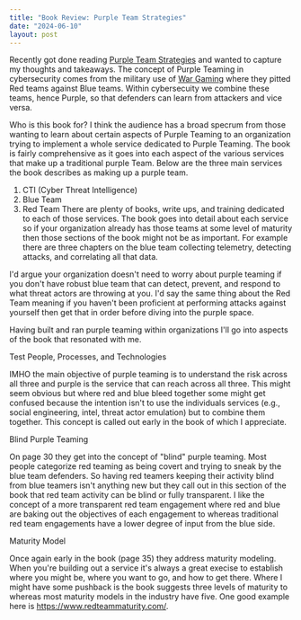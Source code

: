 ```yaml
---
title: "Book Review: Purple Team Strategies"
date: "2024-06-10"
layout: post
---
```


Recently got done reading [Purple Team Strategies](https://www.packtpub.com/product/purple-team-strategies/9781801074292) and wanted to capture my thoughts and takeaways.  The concept of Purple Teaming in cybersecurity comes from the military use of [War Gaming](https://en.wikipedia.org/wiki/Sigma_I-67_and_II-67_war_games) where they pitted Red teams against Blue teams.  Within cybersecuity we combine these teams, hence Purple, so that defenders can learn from attackers and vice versa.


Who is this book for?  I think the audience has a broad specrum from those wanting to learn about certain aspects of Purple Teaming to an organization trying to implement a whole service dedicated to Purple Teaming.  The book is fairly comprehensive as it goes into each aspect of the various services that make up a traditional purple Team.  Below are the three main services the book describes as making up a purple team.
1. CTI (Cyber Threat Intelligence)
2. Blue Team
3. Red Team
There are plenty of books, write ups, and training dedicated to each of those services.  The book goes into detail about each service so if your organization already has those teams at some level of maturity then those sections of the book might not be as important.  For example there are three chapters on the blue team collecting telemetry, detecting attacks, and correlating all that data.

I'd argue your organization doesn't need to worry about purple teaming if you don't have robust blue team that can detect, prevent, and respond to what threat actors are throwing at you.  I'd say the same thing about the Red Team meaning if you haven't been proficient at performing attacks against yourself then get that in order before diving into the purple space.

Having built and ran purple teaming within organizations I'll go into aspects of the book that resonated with me.

Test People, Processes, and Technologies

IMHO the main objective of purple teaming is to understand the risk across all three and purple is the service that can reach across all three.  This might seem obvious but where red and blue bleed together some might get confused because the intention isn't to use the individuals services (e.g., social engineering, intel, threat actor emulation) but to combine them together.  This concept is called out early in the book of which I appreciate.

Blind Purple Teaming

On page 30 they get into the concept of "blind" purple teaming.  Most people categorize red teaming as being covert and trying to sneak by the blue team defenders.  So having red teamers keeping their activity blind from blue teamers isn't anything new but they call out in this section of the book that red team activity can be blind or fully transparent.  I like the concept of a more transparent red team engagement where red and blue are baking out the objectives of each engagement to whereas traditional red team engagements have a lower degree of input from the blue side.

Maturity Model

Once again early in the book (page 35) they address maturity modeling.  When you're building out a service it's always a great execise to establish where you might be, where you want to go, and how to get there.  Where I might have some pushback is the book suggests three levels of maturity to whereas most maturity models in the industry have five.  One good example here is https://www.redteammaturity.com/.
